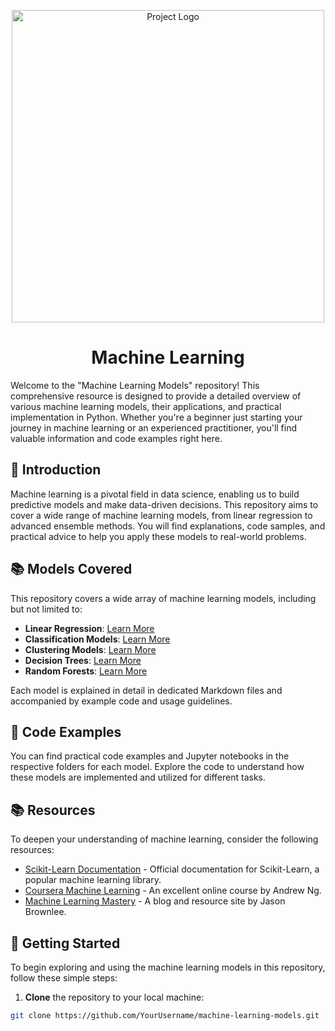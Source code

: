 <p align="center">
  <img src="https://www.fsm.ac.in/blog/wp-content/uploads/2022/08/ml-e1610553826718.jpg" alt="Project Logo" width="500">
  <![Uploading image.png…]()
>
</p>

<h1 align="center">Machine Learning</h1>

<p align="left">
  Welcome to the "Machine Learning Models" repository! This comprehensive resource is designed to provide a detailed overview of various machine learning models, their applications, and practical implementation in Python. Whether you're a beginner just starting your journey in machine learning or an experienced practitioner, you'll find valuable information and code examples right here.
</p>

## 📖 Introduction

Machine learning is a pivotal field in data science, enabling us to build predictive models and make data-driven decisions. This repository aims to cover a wide range of machine learning models, from linear regression to advanced ensemble methods. You will find explanations, code samples, and practical advice to help you apply these models to real-world problems.

## 📚 Models Covered

This repository covers a wide array of machine learning models, including but not limited to:

- **Linear Regression**: [Learn More](linear_regression.md)
- **Classification Models**: [Learn More](classification_models.md)
- **Clustering Models**: [Learn More](clustering_models.md)
- **Decision Trees**: [Learn More](decision_trees.md)
- **Random Forests**: [Learn More](random_forests.md)

Each model is explained in detail in dedicated Markdown files and accompanied by example code and usage guidelines.

## 📂 Code Examples

You can find practical code examples and Jupyter notebooks in the respective folders for each model. Explore the code to understand how these models are implemented and utilized for different tasks.

## 📚 Resources

To deepen your understanding of machine learning, consider the following resources:

- [Scikit-Learn Documentation](https://scikit-learn.org/stable/documentation.html) - Official documentation for Scikit-Learn, a popular machine learning library.
- [Coursera Machine Learning](https://www.coursera.org/learn/machine-learning) - An excellent online course by Andrew Ng.
- [Machine Learning Mastery](https://machinelearningmastery.com/) - A blog and resource site by Jason Brownlee.

## 🚀 Getting Started

To begin exploring and using the machine learning models in this repository, follow these simple steps:

1. **Clone** the repository to your local machine:

```bash
git clone https://github.com/YourUsername/machine-learning-models.git
